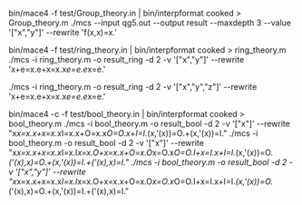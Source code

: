 bin/mace4 -f test/Group_theory.in | bin/interpformat cooked > Group_theory.m
./mcs --input qg5.out --output result --maxdepth 3 --value '["x","y"]' --rewrite 'f(x,x)=x.'

bin/mace4 -f test/ring_theory.in | bin/interpformat cooked > ring_theory.m 
./mcs -i ring_theory.m -o result_ring -d 2 -v '["x","y"]' --rewrite 'x+e=x.e+x=x.x*e=e.e*x=e.'

./mcs -i ring_theory.m -o result_ring -d 2 -v '["x","y","z"]' --rewrite 'x+e=x.e+x=x.x*e=e.e*x=e.'

bin/mace4 -c -f test/bool_theory.in | bin/interpformat cooked > bool_theory.m
./mcs -i bool_theory.m -o result_bool -d 2 -v '["x"]' --rewrite "x*x=x.x+x=x.x*I=x.x+O=x.x*O=O.x+I=I.*(x,'(x))=O.+(x,'(x))=I."
./mcs -i bool_theory.m -o result_bool -d 2 -v '["x"]' --rewrite "x*x=x.x+x=x.x*I=x.I*x=x.O+x=x.x+O=x.O*x=O.x*O=O.I+x=I.x+I=I.*(x,'(x))=O.*('(x),x)=O.+(x,'(x))=I.+('(x),x)=I."
./mcs -i bool_theory.m -o result_bool -d 2 -v '["x","y"]' --rewrite "x*x=x.x+x=x.x*I=x.I*x=x.O+x=x.x+O=x.O*x=O.x*O=O.I+x=I.x+I=I.*(x,'(x))=O.*('(x),x)=O.+(x,'(x))=I.+('(x),x)=I."